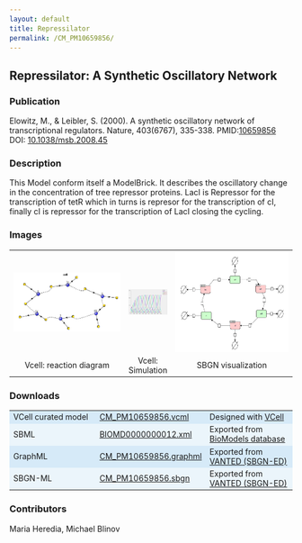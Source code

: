 ```yaml
---
layout: default
title: Repressilator
permalink: /CM_PM10659856/
---
```

## Repressilator: A Synthetic Oscillatory Network  

### Publication 

Elowitz, M., & Leibler, S. (2000). A synthetic oscillatory network of transcriptional regulators. Nature, 403(6767), 335-338. 
PMID:<a href="https://www.ncbi.nlm.nih.gov/pubmed/10659856">10659856</a>&ensp; 
DOI: <a href="https://doi: 10.1038/35002125"> 10.1038/msb.2008.45</a><br />

### Description

This Model conform itself a ModelBrick. It describes the oscillatory change in the concentration of tree repressor proteins. LacI is Repressor for the transcription of tetR which in turns is represor for the transcription of cI, finally cI is repressor for the transcription of LacI closing the cycling.

### Images
<center>
 <table> 
 <tr>
  <td align="center" width="280"><a href="https://modelbricks.github.io/images/Vcellimages/repressilator_Vcell_diagram.PNG"><img align="center" src="/images/Vcellimages/repressilator_Vcell_diagram.PNG"/></a></td>
    <td align="center"><a href="https://modelbricks.github.io/images/Vcellimages/repressilator_Vcell_sim1.PNG"><img align="center" src="/images/Vcellimages/repressilator_Vcell_sim1.PNG"/></a></td>
   <td align="center" width="280"><a href="https://modelbricks.github.io/images/SBGNfiles/repressilator_SBGN.PNG"><img align="center" src="/images/SBGNfiles/repressilator_SBGN.PNG" height="180"> </a></td>
 </tr>
 <tr>
  <td align="center"> Vcell: reaction diagram </td>
   <td align="center"> Vcell: Simulation </td>
  <td align="center"> SBGN visualization </td>
   </tr>
 </table>
</center>

### Downloads 

<center>
 <table>
  <td width="33%" bgcolor="#D6EAF8">VCell curated model </td>
  <td width="33%" bgcolor="#D6EAF8"><a href="/modelbricks/VCML_SBMLfiles/CM_PM10659856.vcml">CM_PM10659856.vcml</a></td>
  <td width="33%" bgcolor="#D6EAF8"> Designed with <a href="http://vcell.org"> VCell</a></td>
  <tr>
   <td bgcolor="#EBF5FB">SBML </td>
   <td bgcolor="#EBF5FB"><a href="/modelbricks/VCML_SBMLfiles/BIOMD0000000012.xml">BIOMD0000000012.xml</a></td>
   <td bgcolor="#EBF5FB"> Exported from <a href="https://www.ebi.ac.uk/biomodels/BIOMD0000000012">BioModels database</a></td>
  </tr>
  <tr>
   <td bgcolor="#D6EAF8">GraphML </td>
   <td bgcolor="#D6EAF8"><a href="/modelbricks/SBGNexecutablefiles/CM_PM10659856.graphml">CM_PM10659856.graphml</a></td>
   <td bgcolor="#D6EAF8"> Exported from <a href="https://immersive-analytics.infotech.monash.edu/vanted/addons/sbgn-ed/">VANTED (SBGN-ED)</a></td>
  </tr>
  <tr>
   <td bgcolor="#EBF5FB">SBGN-ML </td>
   <td bgcolor="#EBF5FB"><a href="/modelbricks/SBGNexecutablefiles/CM_PM10659856.sbgn">CM_PM10659856.sbgn</a></td>
   <td bgcolor="#EBF5FB"> Exported from <a href="https://immersive-analytics.infotech.monash.edu/vanted/addons/sbgn-ed/">VANTED (SBGN-ED)</a></td>
  </tr>
 </table>
</center>
 


### Contributors
Maria Heredia, Michael Blinov
 
